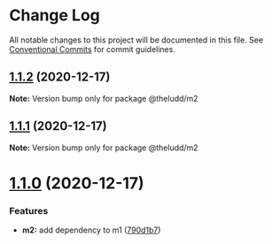 # Change Log

All notable changes to this project will be documented in this file.
See [Conventional Commits](https://conventionalcommits.org) for commit guidelines.

## [1.1.2](https://github.com/TheLudd/lernatest/compare/@theludd/m2@1.1.1...@theludd/m2@1.1.2) (2020-12-17)

**Note:** Version bump only for package @theludd/m2





## [1.1.1](https://github.com/TheLudd/lernatest/compare/@theludd/m2@1.1.0...@theludd/m2@1.1.1) (2020-12-17)

**Note:** Version bump only for package @theludd/m2





# [1.1.0](https://github.com/TheLudd/lernatest/compare/@theludd/m2@1.0.1...@theludd/m2@1.1.0) (2020-12-17)


### Features

* **m2:** add dependency to m1 ([790d1b7](https://github.com/TheLudd/lernatest/commit/790d1b74ea22c2aca2c41c2ffc5b30a493ab0cfe))
